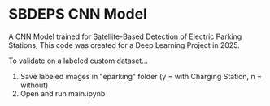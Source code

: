 # SBDEPS CNN Model
A CNN Model trained for Satellite-Based Detection of Electric Parking Stations, This code was created for a Deep Learning Project in 2025.


To validate on a labeled custom dataset...

1. Save labeled images in "eparking" folder (y = with Charging Station, n = without)
2. Open and run main.ipynb